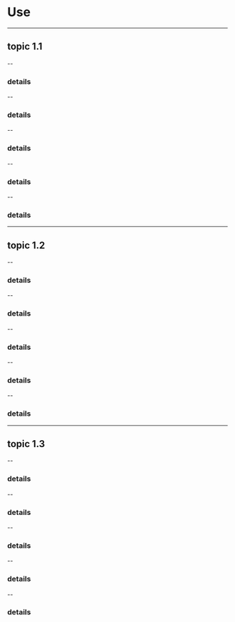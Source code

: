 # Use
---
## topic 1.1
--
### details
--
### details
--
### details
--
### details
--
### details
---
## topic 1.2
--
### details
--
### details
--
### details
--
### details
--
### details
---
## topic 1.3
--
### details
--
### details
--
### details
--
### details
--
### details